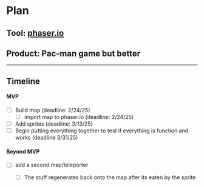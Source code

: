 # Plan

## Tool: [phaser.io](https://phaser.io/)
## Product: Pac-man game but better

---

## Timeline

#### MVP

- [ ] Build map (deadline: 2/24/25)
  - [ ] import map to phaser.io (deadline: 2/24/25)
- [ ] Add sprites (deadline: 3/13/25)
 - [ ] Begin putting everything together to test if everything is function and works (deadline 3/31/25)

#### Beyond MVP

- [ ] add a second map/teleporter
  - [ ] The stuff regenerates back onto the map after its eaten by the sprite


<!-- EXAMPLE

## Tool: APIs
## Product: Green Glass Door riddle app

## Timeline

### MVP

- [ ] Front-end
  - [x] Webpage to collect input from user (deadline: 4/15)
  - [ ] Webpage to display "yes, but a ___ can't" or "no, but a ___ can" (deadline: 5/1)
- [x] Back-end
  - [x] Use regex to test whether or not the word can go through the GGD (deadline: 3/1)
  - [x] Use the Twinword API to find related words (deadline: 3/15)
    - [ ] Iterate through the words until an opposite example can be found (deadline: 4/1)

#### Beyond MVP

- [ ] Use another API to make sure the opposite example is a noun
- [ ] Automate notification of API limit to make sure I don’t exceed free quota
- [ ] A multiple choice quizzer that will test the user’s knowledge of the solution

-->





<!-- DO NOT USE THIS YET

| Name | Glows | Grows |
| -------- | ------- | ------- |
|   |   |
|   |   |
|   |   |
|   |   |
|   |   |
|   |   |

-->
